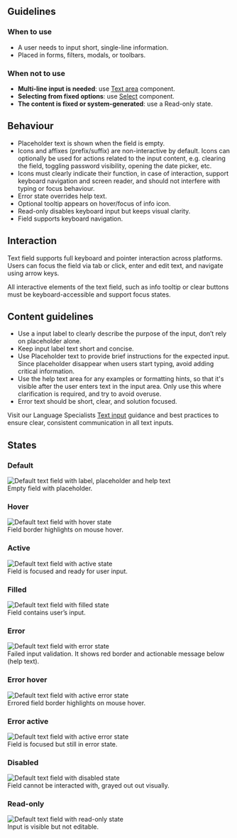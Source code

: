 ## Guidelines

### When to use

- A user needs to input short, single-line information.
- Placed in forms, filters, modals, or toolbars.


### When not to use

- **Multi-line input is needed**: use [Text area](../textarea/index.md) component.
- **Selecting from fixed options**: use [Select](../select/index.md) component.
- **The content is fixed or system-generated**: use a Read-only state.

## Behaviour

- Placeholder text is shown when the field is empty.
- Icons and affixes (prefix/suffix) are non-interactive by default. Icons can optionally be used for actions related to the input content, e.g. clearing the field, toggling password visibility, opening the date picker, etc.
- Icons must clearly indicate their function, in case of interaction, support keyboard navigation and screen reader, and should not interfere with typing or focus behaviour.
- Error state overrides help text.
- Optional tooltip appears on hover/focus of info icon.
- Read-only disables keyboard input but keeps visual clarity.
- Field supports keyboard navigation.

## Interaction

Text field supports full keyboard and pointer interaction across platforms. Users can focus the field via tab or click, enter and edit text, and navigate using arrow keys.

All interactive elements of the text field, such as info tooltip or clear buttons must be keyboard-accessible and support focus states.

## Content guidelines

- Use a input label to clearly describe the purpose of the input, don’t rely on placeholder alone.
- Keep input label text short and concise.
- Use Placeholder text to provide brief instructions for the expected input. Since placeholder disappear when users start typing, avoid adding critical information.
- Use the help text area for any examples or formatting hints, so that it's visible after the user enters text in the input area. Only use this where clarification is required, and try to avoid overuse.
- Error text should be short, clear, and solution focused.

Visit our Language Specialists [Text input](https://www.astro-contentguide.com/05b2d7be6/p/58387b-text-input) guidance and best practices to ensure clear, consistent communication in all text inputs.

## States

### Default

<div class="grid grid-cols-2 gap-24 py-16">
  <div>
    <img src="/components/textfield/usage-states-default.svg" alt="Default text field with label, placeholder and help text" />
  </div>

  <div>
  Empty field with placeholder.
  </div>
</div>

### Hover

<div class="grid grid-cols-2 gap-24 py-16">
  <div>
    <img src="/components/textfield/usage-states-hover.svg" alt="Default text field with hover state" />
  </div>

  <div>
  Field border highlights on mouse hover.
  </div>
</div>

### Active

<div class="grid grid-cols-2 gap-24 py-16">
  <div>
    <img src="/components/textfield/usage-states-active.svg" alt="Default text field with active state" />
  </div>

  <div>
  Field is focused and ready for user input.
  </div>
</div>

### Filled

<div class="grid grid-cols-2 gap-24 py-16">
  <div>
    <img src="/components/textfield/usage-states-filled.svg" alt="Default text field with filled state" />
  </div>

  <div>
  Field contains user’s input.
  </div>
</div>

### Error

<div class="grid grid-cols-2 gap-24 py-16">
  <div>
    <img src="/components/textfield/usage-states-error.svg" alt="Default text field with error state" />
  </div>

  <div>
  Failed input validation. It shows red border and actionable message below (help text).
  </div>
</div>

### Error hover

<div class="grid grid-cols-2 gap-24 py-16">
  <div>
    <img src="/components/textfield/usage-states-error_hover.svg" alt="Default text field with active error state" />
  </div>

  <div>
  Errored field border highlights on mouse hover.
  </div>
</div>

### Error active

<div class="grid grid-cols-2 gap-24 py-16">
  <div>
    <img src="/components/textfield/usage-states-error_active.svg" alt="Default text field with active error state" />
  </div>

  <div>
  Field is focused but still in error state.
  </div>
</div>

### Disabled

<div class="grid grid-cols-2 gap-24 py-16">
  <div>
    <img src="/components/textfield/usage-states-disabled.svg" alt="Default text field with disabled state" />
  </div>

  <div>
  Field cannot be interacted with, grayed out out visually.
  </div>
</div>

### Read-only

<div class="grid grid-cols-2 gap-24 py-16">
  <div>
    <img src="/components/textfield/usage-states-read_only.svg" alt="Default text field with read-only state" />
  </div>

  <div>
  Input is visible but not editable.
  </div>
</div>